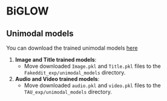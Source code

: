 # BiGLOW


## Unimodal models
You can download the trained unimodal models [here](https://drive.google.com/drive/folders/11OaGTwJRbzo1yC8fVqp52wAAWf9cBO9L?usp=sharing)

1. **Image and Title trained models**: 
   - Move downloaded `Image.pkl` and `Title.pkl` files to the `Fakeddit_exp/unimodal_models` directory.
2. **Audio and Video trained models**: 
   - Move downloaded `audio.pkl` and `video.pkl` files to the `TAU_exp/unimodal_models` directory.
